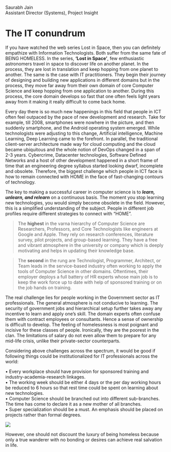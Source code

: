 Saurabh Jain  
Assistant Director (Systems), Project Insight  


The IT conundrum
================
If you have watched the web series Lost in Space, then you can definitely empathize with Information Technologists. Both suffer from the same fate of BEING HOMELESS. In the series, **‘Lost in Space’**, few enthusiastic astronomers travel in space to discover life on another planet. In the process, they are lost in translation and keep hopping from one planet to another. The same is the case with IT practitioners. They begin their journey of designing and building new applications in different domains but in the process, they move far away from their own domain of core Computer Science and keep hopping from one application to another. During this process, the core domain develops so fast that one often feels light years away from it making it really difficult to come back home.  

Every day there is so much new happenings in this field that people in ICT often feel outpaced by the pace of new development and research. Take for example, till 2008, smartphones were nowhere in the picture, and then suddenly smartphone, and the Android operating system emerged. While technologists were adjusting to this change, Artificial intelligence, Machine Learning, Deep Learning came to the forefront. In parallel, the traditional client-server architecture made way for cloud computing and the cloud became ubiquitous and the whole notion of DevOps changed in a span of 2-3 years. Cybercrime, Datacenter technologies, Software Defined Networks and a host of other development happened in a short frame of time that an engineering degree syllabus started looking dwarf, incomplete and obsolete. Therefore, the biggest challenge which people in ICT face is how to remain connected with HOME in the face of fast-changing contours of technology.  

The key to making a successful career in computer science is to ***learn, unlearn, and relearn*** on a continuous basis. The moment you stop learning new technologies, you would simply become obsolete in the field. However, this is a simplified understanding of the subject. People in different job profiles require different strategies to connect with “HOME”. 

>The **highest** in the varna hierarchy of Computer Science are Researchers, Professors, and Core Technologists like engineers at Google and Apple. They rely on research conferences, literature survey, pilot projects, and group-based learning. They have a free and vibrant atmosphere in the university or company which is deeply motivating and helps in updating their knowledge base.

>The **second** in the rung are Technologist, Programmer, Architect, or Team leads in the service-based industry often working to apply the tools of Computer Science in other domains.   Oftentimes, their employer deploys a full battery of HR experts whose main job is to keep the work force up to date with help of sponsored training or on the job hands on training.

The real challenge lies for people working in the Government sector as IT professionals. The general atmosphere is not conducive to learning. The security of government jobs and hierarchical setup further takes away any incentive to learn and apply one’s skill. The domain experts often confuse them with contract employees or consultants. Hence a sense of ownership is difficult to develop. The feeling of homelessness is most poignant and incisive for these classes of people. Ironically, they are the poorest in the clan. The limitations of salary do not even allow them to prepare for any mid-life crisis, unlike their private-sector counterparts.


Considering above challenges across the spectrum, it would be good if following things could be institutionalized for IT professionals across the world:

•	Every workplace should have provision for sponsored training and industry-academia-research linkages.  
•	The working week should be either 4 days or the per day working hours be reduced to 6 hours so that rest time could be spent on learning about new technologies.  
•	Computer Science should be branched out into different sub-branches. The time has come to declare it as a new mother of all branches.  
•	Super specialization should be a must. An emphasis should be placed on projects rather than formal degrees.  

![](https://i.ibb.co/wKk5cdd/image.png)  

However, one should not discount the luxury of being homeless because only a true wanderer with no bonding or desires can achieve real salvation in life.
